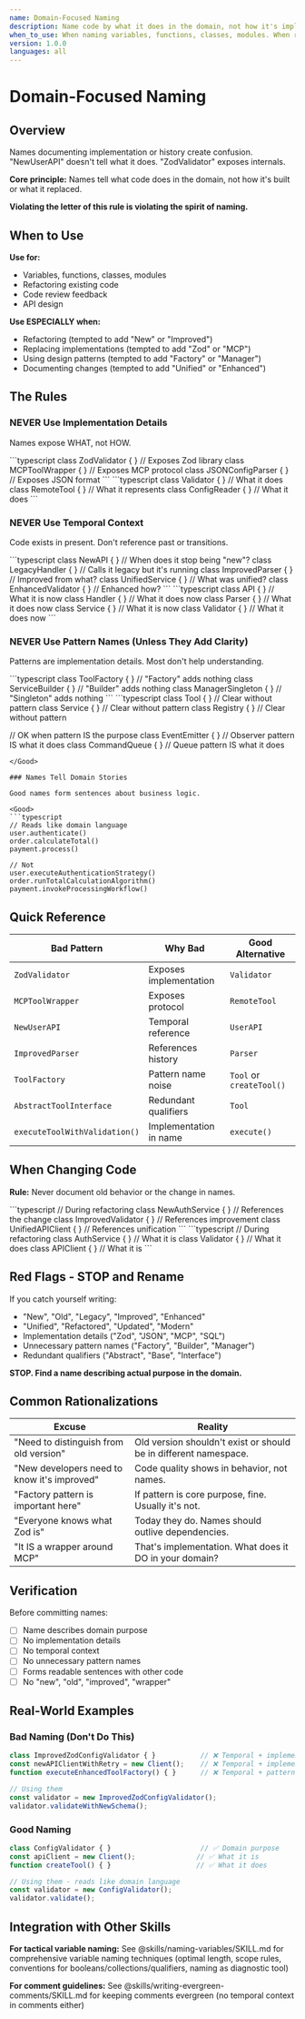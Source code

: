 ```yaml
---
name: Domain-Focused Naming
description: Name code by what it does in the domain, not how it's implemented or its history
when_to_use: When naming variables, functions, classes, modules. When reviewing code with vague names. When refactoring and tempted to add "New" or "Improved". When using implementation details like "ZodValidator" or pattern names like "Factory".
version: 1.0.0
languages: all
---
```


# Domain-Focused Naming

## Overview

Names documenting implementation or history create confusion. "NewUserAPI" doesn't tell what it does. "ZodValidator" exposes internals.

**Core principle:** Names tell what code does in the domain, not how it's built or what it replaced.

**Violating the letter of this rule is violating the spirit of naming.**

## When to Use

**Use for:**
- Variables, functions, classes, modules
- Refactoring existing code
- Code review feedback
- API design

**Use ESPECIALLY when:**
- Refactoring (tempted to add "New" or "Improved")
- Replacing implementations (tempted to add "Zod" or "MCP")
- Using design patterns (tempted to add "Factory" or "Manager")
- Documenting changes (tempted to add "Unified" or "Enhanced")

## The Rules

### NEVER Use Implementation Details

Names expose WHAT, not HOW.

<Bad>
```typescript
class ZodValidator { }          // Exposes Zod library
class MCPToolWrapper { }        // Exposes MCP protocol
class JSONConfigParser { }      // Exposes JSON format
```
</Bad>

<Good>
```typescript
class Validator { }             // What it does
class RemoteTool { }           // What it represents
class ConfigReader { }         // What it does
```
</Good>

### NEVER Use Temporal Context

Code exists in present. Don't reference past or transitions.

<Bad>
```typescript
class NewAPI { }               // When does it stop being "new"?
class LegacyHandler { }        // Calls it legacy but it's running
class ImprovedParser { }       // Improved from what?
class UnifiedService { }       // What was unified?
class EnhancedValidator { }    // Enhanced how?
```
</Bad>

<Good>
```typescript
class API { }                  // What it is now
class Handler { }              // What it does now
class Parser { }               // What it does now
class Service { }              // What it is now
class Validator { }            // What it does now
```
</Good>

### NEVER Use Pattern Names (Unless They Add Clarity)

Patterns are implementation details. Most don't help understanding.

<Bad>
```typescript
class ToolFactory { }          // "Factory" adds nothing
class ServiceBuilder { }       // "Builder" adds nothing
class ManagerSingleton { }     // "Singleton" adds nothing
```
</Bad>

<Good>
```typescript
class Tool { }                 // Clear without pattern
class Service { }              // Clear without pattern
class Registry { }             // Clear without pattern

// OK when pattern IS the purpose
class EventEmitter { }         // Observer pattern IS what it does
class CommandQueue { }         // Queue pattern IS what it does
```
</Good>

### Names Tell Domain Stories

Good names form sentences about business logic.

<Good>
```typescript
// Reads like domain language
user.authenticate()
order.calculateTotal()
payment.process()

// Not
user.executeAuthenticationStrategy()
order.runTotalCalculationAlgorithm()
payment.invokeProcessingWorkflow()
```
</Good>

## Quick Reference

| Bad Pattern | Why Bad | Good Alternative |
|-------------|---------|------------------|
| `ZodValidator` | Exposes implementation | `Validator` |
| `MCPToolWrapper` | Exposes protocol | `RemoteTool` |
| `NewUserAPI` | Temporal reference | `UserAPI` |
| `ImprovedParser` | References history | `Parser` |
| `ToolFactory` | Pattern name noise | `Tool` or `createTool()` |
| `AbstractToolInterface` | Redundant qualifiers | `Tool` |
| `executeToolWithValidation()` | Implementation in name | `execute()` |

## When Changing Code

**Rule:** Never document old behavior or the change in names.

<Bad>
```typescript
// During refactoring
class NewAuthService { }       // References the change
class ImprovedValidator { }    // References improvement
class UnifiedAPIClient { }     // References unification
```
</Bad>

<Good>
```typescript
// During refactoring
class AuthService { }          // What it is
class Validator { }            // What it does
class APIClient { }            // What it is
```
</Good>

## Red Flags - STOP and Rename

If you catch yourself writing:
- "New", "Old", "Legacy", "Improved", "Enhanced"
- "Unified", "Refactored", "Updated", "Modern"
- Implementation details ("Zod", "JSON", "MCP", "SQL")
- Unnecessary pattern names ("Factory", "Builder", "Manager")
- Redundant qualifiers ("Abstract", "Base", "Interface")

**STOP. Find a name describing actual purpose in the domain.**

## Common Rationalizations

| Excuse | Reality |
|--------|---------|
| "Need to distinguish from old version" | Old version shouldn't exist or should be in different namespace. |
| "New developers need to know it's improved" | Code quality shows in behavior, not names. |
| "Factory pattern is important here" | If pattern is core purpose, fine. Usually it's not. |
| "Everyone knows what Zod is" | Today they do. Names should outlive dependencies. |
| "It IS a wrapper around MCP" | That's implementation. What does it DO in your domain? |

## Verification

Before committing names:
- [ ] Name describes domain purpose
- [ ] No implementation details
- [ ] No temporal context
- [ ] No unnecessary pattern names
- [ ] Forms readable sentences with other code
- [ ] No "new", "old", "improved", "wrapper"

## Real-World Examples

### Bad Naming (Don't Do This)

```typescript
class ImprovedZodConfigValidator { }           // ❌ Temporal + implementation
const newAPIClientWithRetry = new Client();    // ❌ Temporal + implementation
function executeEnhancedToolFactory() { }      // ❌ Temporal + pattern noise

// Using them
const validator = new ImprovedZodConfigValidator();
validator.validateWithNewSchema();
```

### Good Naming

```typescript
class ConfigValidator { }                      // ✅ Domain purpose
const apiClient = new Client();               // ✅ What it is
function createTool() { }                     // ✅ What it does

// Using them - reads like domain language
const validator = new ConfigValidator();
validator.validate();
```

## Integration with Other Skills

**For tactical variable naming:** See @skills/naming-variables/SKILL.md for comprehensive variable naming techniques (optimal length, scope rules, conventions for booleans/collections/qualifiers, naming as diagnostic tool)

**For comment guidelines:** See @skills/writing-evergreen-comments/SKILL.md for keeping comments evergreen (no temporal context in comments either)
